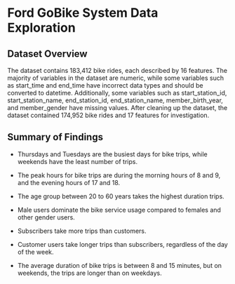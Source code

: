 # Ford GoBike System Data Exploration

## Dataset Overview 
The dataset contains 183,412 bike rides, each described by 16 features. The majority of variables in the dataset are numeric, while some variables such as start_time and end_time have incorrect data types and should be converted to datetime. Additionally, some variables such as start_station_id, start_station_name, end_station_id, end_station_name, member_birth_year, and member_gender have missing values. After cleaning up the dataset, the dataset contained 174,952 bike rides and 17 features for investigation.

## Summary of Findings
- Thursdays and Tuesdays are the busiest days for bike trips, while weekends have the least number of trips.

- The peak hours for bike trips are during the morning hours of 8 and 9, and the evening hours of 17 and 18.

- The age group between 20 to 60 years takes the highest duration trips.

- Male users dominate the bike service usage compared to females and other gender users.

- Subscribers take more trips than customers.

- Customer users take longer trips than subscribers, regardless of the day of the week.

- The average duration of bike trips is between 8 and 15 minutes, but on weekends, the trips are longer than on weekdays.

